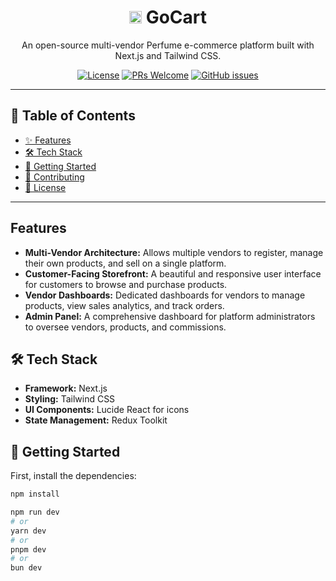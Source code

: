 <div align="center">
  <h1><img src="https://gocartshop.in/favicon.ico" width="20" height="20" alt="GoCart Favicon">
   GoCart</h1>
  <p>
    An open-source multi-vendor  Perfume e-commerce platform built with Next.js and Tailwind CSS.
  </p>
  <p>
    <a href="https://github.com/webafsanakeya/perfume"><img src="https://img.shields.io/github/license/webafsanakeya/perfume?style=for-the-badge" alt="License"></a>
    <a href="https://github.com/webafsanakeya/perfume"><img src="https://img.shields.io/badge/PRs-welcome-brightgreen.svg?style=for-the-badge" alt="PRs Welcome"></a>
    <a href="https://github.com/webafsanakeya/perfume"><img src="https://img.shields.io/github/issues/webafsanakeya/perfume?style=for-the-badge" alt="GitHub issues"></a>
  </p>
</div>

---

## 📖 Table of Contents

- [✨ Features](#-features)
- [🛠️ Tech Stack](#-tech-stack)
- [🚀 Getting Started](#-getting-started)
- [🤝 Contributing](#-contributing)
- [📜 License](#-license)

---

## Features

- **Multi-Vendor Architecture:** Allows multiple vendors to register, manage their own products, and sell on a single platform.
- **Customer-Facing Storefront:** A beautiful and responsive user interface for customers to browse and purchase products.
- **Vendor Dashboards:** Dedicated dashboards for vendors to manage products, view sales analytics, and track orders.
- **Admin Panel:** A comprehensive dashboard for platform administrators to oversee vendors, products, and commissions.

## 🛠️ Tech Stack <a name="-tech-stack"></a>

- **Framework:** Next.js
- **Styling:** Tailwind CSS
- **UI Components:** Lucide React for icons
- **State Management:** Redux Toolkit

## 🚀 Getting Started <a name="-getting-started"></a>

First, install the dependencies:

```bash
npm install

npm run dev
# or
yarn dev
# or
pnpm dev
# or
bun dev
